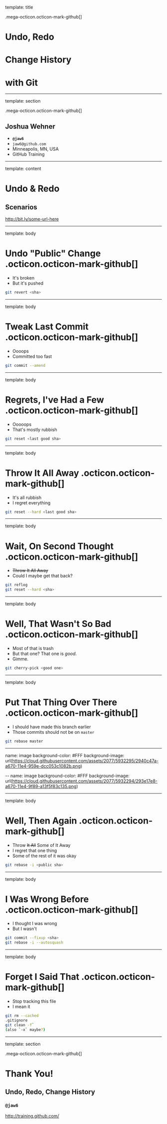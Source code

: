 template: title

.mega-octicon.octicon-mark-github[]

# Undo, Redo
# Change History
# with Git

---

template: section

.mega-octicon.octicon-mark-github[]

## Joshua Wehner

* **`@jaw6`**
* `jaw6@github.com`
* Minneapolis, MN, USA
* GitHub Training

---

template: content

# Undo & Redo
## Scenarios

http://bit.ly/some-url-here

---

template: body

# Undo "Public" Change .octicon.octicon-mark-github[]

* It's broken
* But it's pushed

```sh
git revert <sha>
```

---

template: body

# Tweak Last Commit .octicon.octicon-mark-github[]

* Oooops
* Committed too fast

```sh
git commit --amend
```

---

template: body

# Regrets, I've Had a Few .octicon.octicon-mark-github[]

* Ooooops
* That's mostly rubbish

```sh
git reset <last good sha>
```

---

template: body

# Throw It All Away .octicon.octicon-mark-github[]

* It's all rubbish
* I regret everything

```sh
git reset --hard <last good sha>
```

---

template: body

# Wait, On Second Thought .octicon.octicon-mark-github[]

* ~~Throw It All Away~~
* Could I maybe get that back?

```sh
git reflog
git reset --hard <sha>
```

---

template: body

# Well, That Wasn't So Bad .octicon.octicon-mark-github[]

* Most of that is trash
* But that one? That one is *good*.
* Gimme.

```sh
git cherry-pick <good one>
```

---

template: body

# Put That Thing Over There .octicon.octicon-mark-github[]

* I should have made this branch earlier
* Those commits should not be on `master`

```sh
git rebase master
```

---
name: image
background-color: #FFF
background-image: url(https://cloud.githubusercontent.com/assets/2077/5932295/2940c47a-a670-11e4-959e-dcc053c1082b.png)

--
name: image
background-color: #FFF
background-image: url(https://cloud.githubusercontent.com/assets/2077/5932294/293e17e8-a670-11e4-9f89-a13f5f83c135.png)

---

template: body

# Well, Then Again .octicon.octicon-mark-github[]

* Throw ~~It All~~ Some of It Away
* I regret that one thing
* Some of the rest of it was okay

```sh
git rebase -i <public sha>
```

---

template: body

# I Was Wrong Before .octicon.octicon-mark-github[]

* I thought I was wrong
* But I wasn't

```sh
git commit --fixup <sha>
git rebase -i --autosquash
```

---

template: body

# Forget I Said That .octicon.octicon-mark-github[]

* Stop tracking this file
* I mean it

```sh
git rm --cached
.gitignore
git clean -f`
(also `-x` maybe?)
```

---

template: section


.mega-octicon.octicon-mark-github[]

# Thank You!
## Undo, Redo, Change History
### **`@jaw6`**

http://training.github.com/
